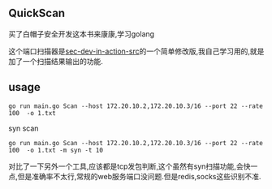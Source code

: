 
## QuickScan

买了白帽子安全开发这本书来康康,学习golang

这个端口扫描器是[sec-dev-in-action-src](https://github.com/netxfly/sec-dev-in-action-src/blob/main/scanner/)的一个简单修改版,我自己学习用的,就是加了一个扫描结果输出的功能.

## usage

```
go run main.go Scan --host 172.20.10.2,172.20.10.3/16 --port 22 --rate 100  -o 1.txt
```
syn scan

```
go run main.go Scan --host 172.20.10.2,172.20.10.3/16 --port 22 --rate 100  -o 1.txt -m syn -t 10
```
对比了一下另外一个工具,应该都是tcp发包判断,这个虽然有syn扫描功能,会快一点,但是准确率不太行,常规的web服务端口没问题.但是redis,socks这些识别不准.


